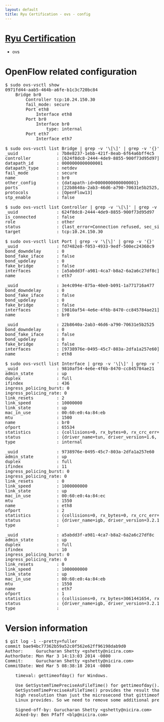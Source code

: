 ```yaml
---
layout: default
title: Ryu Certification - ovs - config
---
```

# [Ryu Certification](http://osrg.github.io/ryu/certification.html)
* ovs 

# OpenFlow related configuration
<pre>
$ sudo ovs-vsctl show
0971fd44-aab5-464b-a6fe-b1c3c720bc84
    Bridge br0
        Controller tcp:10.24.150.30
        fail_mode: secure
        Port eth8
            Interface eth8
        Port br0
            Interface br0
                type: internal
        Port eth7
            Interface eth7

$ sudo ovs-vsctl list Bridge | grep -v '\[\]' | grep -v '{}'
_uuid               : 7b8e8237-1ebb-421f-8eab-6f64a6bff4c5
controller          : [624f8dc8-2444-4de9-8855-900f73d95d97]
datapath_id         : 0000000000000001
datapath_type       : netdev
fail_mode           : secure
name                : br0
other_config        : {datapath-id=0000000000000001}
ports               : [22b8640a-2ab3-46d6-a790-70631e5b2525, 3e4c094e-875a-40e0-b091-1a771716a477, fd7482e8-f053-4933-9edf-500ec24368c9]
protocols           : [OpenFlow13]
stp_enable          : false

$ sudo ovs-vsctl list Controller | grep -v '\[\]' | grep -v '{}'
_uuid               : 624f8dc8-2444-4de9-8855-900f73d95d97
is_connected        : false
role                : other
status              : {last_error=Connection refused, sec_since_connect=377, sec_since_disconnect=0, state=BACKOFF}
target              : tcp:10.24.150.30

$ sudo ovs-vsctl list Port | grep -v '\[\]' | grep -v '{}'
_uuid               : fd7482e8-f053-4933-9edf-500ec24368c9
bond_downdelay      : 0
bond_fake_iface     : false
bond_updelay        : 0
fake_bridge         : false
interfaces          : [a5abdd3f-a981-4ca7-b8a2-6a2a6c27df8c]
name                : eth7

_uuid               : 3e4c094e-875a-40e0-b091-1a771716a477
bond_downdelay      : 0
bond_fake_iface     : false
bond_updelay        : 0
fake_bridge         : false
interfaces          : [9810af54-4e6e-4f6b-8470-cc845784ae21]
name                : br0

_uuid               : 22b8640a-2ab3-46d6-a790-70631e5b2525
bond_downdelay      : 0
bond_fake_iface     : false
bond_updelay        : 0
fake_bridge         : false
interfaces          : [9738976e-0495-45c7-803a-2dfa1a257e60]
name                : eth8

$ sudo ovs-vsctl list Interface | grep -v '\[\]' | grep -v '{}'
_uuid               : 9810af54-4e6e-4f6b-8470-cc845784ae21
admin_state         : up
duplex              : full
ifindex             : 436
ingress_policing_burst: 0
ingress_policing_rate: 0
link_resets         : 2
link_speed          : 10000000
link_state          : up
mac_in_use          : 00:60:e0:4a:84:eb
mtu                 : 1500
name                : br0
ofport              : 65534
statistics          : {collisions=0, rx_bytes=0, rx_crc_err=0, rx_dropped=0, rx_errors=0, rx_frame_err=0, rx_over_err=0, rx_packets=0, tx_bytes=0, tx_dropped=0, tx_errors=0, tx_packets=0}
status              : {driver_name=tun, driver_version=1.6, firmware_version=N/A}
type                : internal

_uuid               : 9738976e-0495-45c7-803a-2dfa1a257e60
admin_state         : up
duplex              : full
ifindex             : 11
ingress_policing_burst: 0
ingress_policing_rate: 0
link_resets         : 0
link_speed          : 1000000000
link_state          : up
mac_in_use          : 00:60:e0:4a:84:ec
mtu                 : 1550
name                : eth8
ofport              : 2
statistics          : {collisions=0, rx_bytes=0, rx_crc_err=0, rx_dropped=0, rx_errors=0, rx_frame_err=0, rx_over_err=0, rx_packets=0, tx_bytes=3174676, tx_dropped=0, tx_errors=0, tx_packets=33879}
status              : {driver_name=igb, driver_version=3.2.10-k, firmware_version=3.10-0}
type                : 

_uuid               : a5abdd3f-a981-4ca7-b8a2-6a2a6c27df8c
admin_state         : up
duplex              : full
ifindex             : 10
ingress_policing_burst: 0
ingress_policing_rate: 0
link_resets         : 0
link_speed          : 1000000000
link_state          : up
mac_in_use          : 00:60:e0:4a:84:eb
mtu                 : 1550
name                : eth7
ofport              : 1
statistics          : {collisions=0, rx_bytes=3061441654, rx_crc_err=0, rx_dropped=0, rx_errors=0, rx_frame_err=0, rx_over_err=0, rx_packets=72616772, tx_bytes=0, tx_dropped=0, tx_errors=0, tx_packets=0}
status              : {driver_name=igb, driver_version=3.2.10-k, firmware_version=3.10-0}
type                : 
</pre>

# Version information
<pre>
$ git log -1 --pretty=fuller
commit bae94bc77362b59a52c0f562e62ff96198dab9d0
Author:     Gurucharan Shetty &lt;gshetty@nicira.com&gt;
AuthorDate: Mon Mar 3 14:13:03 2014 -0800
Commit:     Gurucharan Shetty &lt;gshetty@nicira.com&gt;
CommitDate: Wed Mar 5 08:38:18 2014 -0800

    timeval: gettimeofday() for Windows.
    
    Use GetSystemTimePreciseAsFileTime() for gettimeofday().
    GetSystemTimePreciseAsFileTime() provides the result that is more
    high resolution than just the microsecond that gittimeofday() in
    Linux provides. So we need to remove some additional precision.
    
    Signed-off-by: Gurucharan Shetty &lt;gshetty@nicira.com&gt;
    Acked-by: Ben Pfaff &lt;blp@nicira.com&gt;
</pre>
